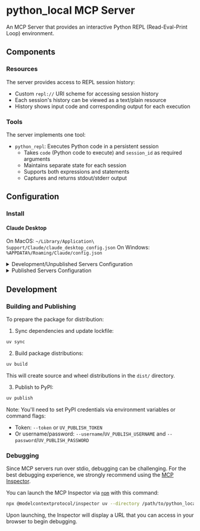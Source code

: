 # python_local MCP Server

An MCP Server that provides an interactive Python REPL (Read-Eval-Print Loop) environment.

## Components

### Resources

The server provides access to REPL session history:
- Custom `repl://` URI scheme for accessing session history
- Each session's history can be viewed as a text/plain resource
- History shows input code and corresponding output for each execution

### Tools

The server implements one tool:
- `python_repl`: Executes Python code in a persistent session
  - Takes `code` (Python code to execute) and `session_id` as required arguments
  - Maintains separate state for each session
  - Supports both expressions and statements
  - Captures and returns stdout/stderr output

## Configuration

### Install

#### Claude Desktop

On MacOS: `~/Library/Application\ Support/Claude/claude_desktop_config.json`
On Windows: `%APPDATA%/Roaming/Claude/config.json`

<details>
  <summary>Development/Unpublished Servers Configuration</summary>
  ```json
  "mcpServers": {
    "python_local": {
      "command": "uv",
      "args": [
        "--directory",
        "/path/to/python_local",
        "run",
        "python_local"
      ]
    }
  }
  ```
</details>

<details>
  <summary>Published Servers Configuration</summary>
  ```json
  "mcpServers": {
    "python_local": {
      "command": "uvx",
      "args": [
        "python_local"
      ]
    }
  }
  ```
</details>

## Development

### Building and Publishing

To prepare the package for distribution:

1. Sync dependencies and update lockfile:
```bash
uv sync
```

2. Build package distributions:
```bash
uv build
```

This will create source and wheel distributions in the `dist/` directory.

3. Publish to PyPI:
```bash
uv publish
```

Note: You'll need to set PyPI credentials via environment variables or command flags:
- Token: `--token` or `UV_PUBLISH_TOKEN`
- Or username/password: `--username`/`UV_PUBLISH_USERNAME` and `--password`/`UV_PUBLISH_PASSWORD`

### Debugging

Since MCP servers run over stdio, debugging can be challenging. For the best debugging
experience, we strongly recommend using the [MCP Inspector](https://github.com/modelcontextprotocol/inspector).

You can launch the MCP Inspector via [`npm`](https://docs.npmjs.com/downloading-and-installing-node-js-and-npm) with this command:

```bash
npx @modelcontextprotocol/inspector uv --directory /path/to/python_local run python-local
```

Upon launching, the Inspector will display a URL that you can access in your browser to begin debugging.
